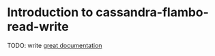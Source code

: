 # Introduction to cassandra-flambo-read-write

TODO: write [great documentation](http://jacobian.org/writing/what-to-write/)
